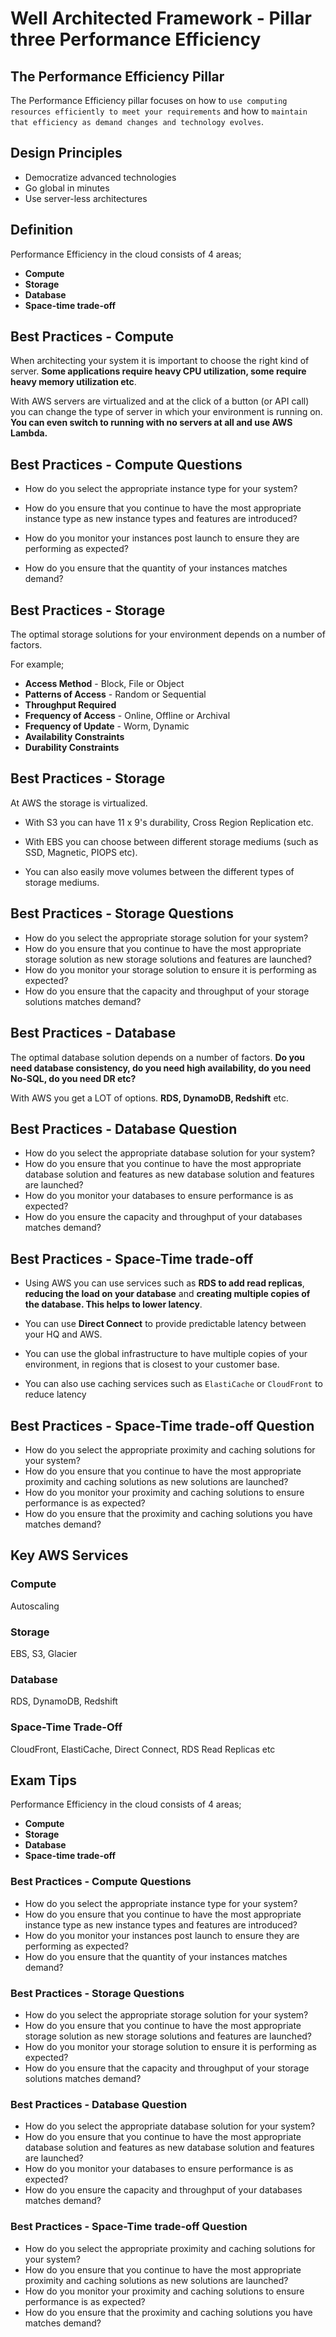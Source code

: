 # Well Architected Framework - Pillar three Performance Efficiency

## The Performance Efficiency Pillar 

The Performance Efficiency pillar focuses on how to `use computing resources efficiently to meet your requirements` and how to `maintain that efficiency as demand changes and technology evolves`. 

## Design Principles

* Democratize advanced technologies 
* Go global in minutes 
* Use server-less architectures 


## Definition 

Performance Efficiency in the cloud consists of 4 areas; 

* **Compute** 
* **Storage** 
* **Database** 
* **Space-time trade-off** 


## Best Practices - Compute

When architecting your system it is important to choose the right kind of server. **Some applications require heavy CPU utilization, some require heavy memory utilization etc**. 

With AWS servers are virtualized and at the click of a button (or API call) you can change the type of server in which your environment is running on. **You can even switch to running with no servers at all and use AWS Lambda.** 



## Best Practices - Compute Questions 

* How do you select the appropriate instance type for your system? 
 
* How do you ensure that you continue to have the most appropriate instance type as new instance types and features are introduced?
 
* How do you monitor your instances post launch to ensure they are performing as expected?
 
* How do you ensure that the quantity of your instances matches demand? 


## Best Practices - Storage

The optimal storage solutions for your environment depends on a number of factors.

For example;

* **Access Method** - Block, File or Object 
* **Patterns of Access** - Random or Sequential 
* **Throughput Required** 
* **Frequency of Access** - Online, Offline or Archival 
* **Frequency of Update** - Worm, Dynamic 
* **Availability Constraints** 
* **Durability Constraints** 

## Best Practices - Storage 

At AWS the storage is virtualized. 

* With S3 you can have 11 x 9's durability, Cross Region Replication etc. 

* With EBS you can choose between different storage mediums (such as SSD, Magnetic, PIOPS etc). 

* You can also easily move volumes between the different types of storage 
mediums. 


## Best Practices - Storage Questions 

* How do you select the appropriate storage solution for your system? 
* How do you ensure that you continue to have the most appropriate storage solution as new storage solutions and features are launched?  
* How do you monitor your storage solution to ensure it is performing as expected? 
* How do you ensure that the capacity and throughput of your storage solutions matches demand?

## Best Practices - Database  

The optimal database solution depends on a number of factors. **Do you need database consistency, do you need high availability, do you need No-SQL, do you need DR etc?** 

With AWS you get a LOT of options. **RDS, DynamoDB, Redshift** etc. 

## Best Practices - Database Question

* How do you select the appropriate database solution for your system? 
* How do you ensure that you continue to have the most appropriate database solution and features as new database solution and features are launched?
* How do you monitor your databases to ensure performance is as expected?
* How do you ensure the capacity and throughput of your databases matches demand? 


## Best Practices - Space-Time trade-off 

* Using AWS you can use services such as **RDS to add read replicas**, **reducing the load on your database** and **creating multiple copies of the database. This helps to lower latency**.

* You can use **Direct Connect** to provide predictable latency between your HQ and AWS. 
 
* You can use the global infrastructure to have multiple copies of your environment, in regions that is closest to your customer base. 
 
* You can also use caching services such as `ElastiCache` or `CloudFront` to reduce latency 

## Best Practices - Space-Time trade-off Question

* How do you select the appropriate proximity and caching solutions for your system? 
* How do you ensure that you continue to have the most appropriate proximity and caching solutions as new solutions are launched? 
* How do you monitor your proximity and caching solutions to ensure performance is as expected? 
* How do you ensure that the proximity and caching solutions you have matches demand? 


## Key AWS Services 

### Compute 

Autoscaling 

### Storage 

EBS, S3, Glacier 

### Database 

RDS, DynamoDB, Redshift 

### Space-Time Trade-Off 

CloudFront, ElastiCache, Direct Connect, RDS Read Replicas etc 


## Exam Tips

Performance Efficiency in the cloud consists of 4 areas; 

* **Compute** 
* **Storage** 
* **Database** 
* **Space-time trade-off** 

### Best Practices - Compute Questions 

* How do you select the appropriate instance type for your system? 
* How do you ensure that you continue to have the most appropriate instance type as new instance types and features are introduced? 
* How do you monitor your instances post launch to ensure they are performing as expected?
* How do you ensure that the quantity of your instances matches demand? 


### Best Practices - Storage Questions 

* How do you select the appropriate storage solution for your system? 
* How do you ensure that you continue to have the most appropriate storage solution as new storage solutions and features are launched?  
* How do you monitor your storage solution to ensure it is performing as expected? 
* How do you ensure that the capacity and throughput of your storage solutions matches demand?


### Best Practices - Database Question

* How do you select the appropriate database solution for your system? 
* How do you ensure that you continue to have the most appropriate database solution and features as new database solution and features are launched?
* How do you monitor your databases to ensure performance is as expected?
* How do you ensure the capacity and throughput of your databases matches demand? 

### Best Practices - Space-Time trade-off Question

* How do you select the appropriate proximity and caching solutions for your system? 
* How do you ensure that you continue to have the most appropriate proximity and caching solutions as new solutions are launched? 
* How do you monitor your proximity and caching solutions to ensure performance is as expected? 
* How do you ensure that the proximity and caching solutions you have matches demand? 